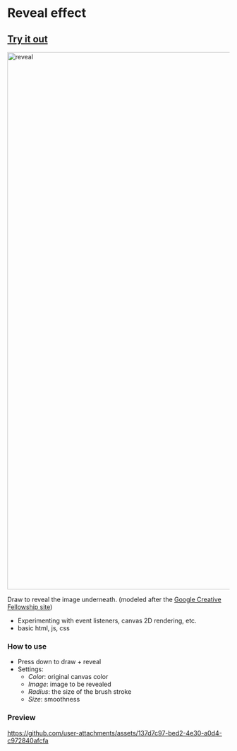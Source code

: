 # Reveal effect

## [Try it out](https://reveal-effect-eight.vercel.app/)

<img width="2020" height="1218" alt="reveal" src="https://github.com/user-attachments/assets/7020be3f-7ff5-412c-811d-83d95823b736" />

Draw to reveal the image underneath. (modeled after the [Google Creative Fellowship site](https://creativefellowship.google/))

* Experimenting with event listeners, canvas 2D rendering, etc.
* basic html, js, css

### How to use
* Press down to draw + reveal
* Settings:
  - *Color*: original canvas color
  - *Image*: image to be revealed
  - *Radius*: the size of the brush stroke
  - *Size*: smoothness

### Preview

https://github.com/user-attachments/assets/137d7c97-bed2-4e30-a0d4-c972840afcfa
